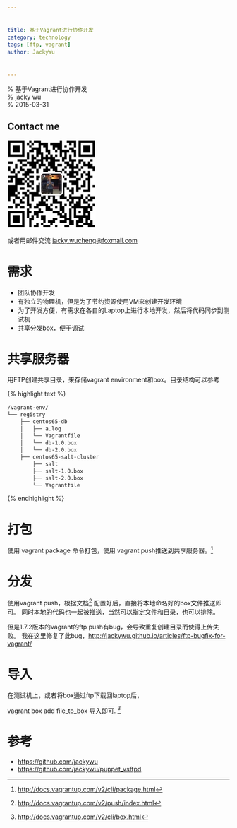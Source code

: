 ```yaml
---


title: 基于Vagrant进行协作开发
category: technology
tags: [ftp, vagrant]
author: JackyWu


---
```


% 基于Vagrant进行协作开发  
% jacky wu  
% 2015-03-31  

## Contact me

![](/assets/images/weixin-pic-jackywu.jpg)

或者用邮件交流 <a href="mailto:jacky.wucheng@foxmail.com">jacky.wucheng@foxmail.com</a>

# 需求

- 团队协作开发
- 有独立的物理机，但是为了节约资源使用VM来创建开发环境
- 为了开发方便，有需求在各自的Laptop上进行本地开发，然后将代码同步到测试机
- 共享分发box，便于调试

# 共享服务器

用FTP创建共享目录，来存储vagrant environment和box。目录结构可以参考

{% highlight text %}
    
    /vagrant-env/
    └── registry
        ├── centos65-db
        │   ├── a.log
        │   └── Vagrantfile
        │   └── db-1.0.box
        │   └── db-2.0.box
        ├── centos65-salt-cluster
            ├── salt
            ├── salt-1.0.box
            ├── salt-2.0.box
            └── Vagrantfile


{% endhighlight %}

# 打包

使用 vagrant package 命令打包，使用 vagrant push推送到共享服务器。[^1]

[^1]: <http://docs.vagrantup.com/v2/cli/package.html>

# 分发

使用vagrant push，根据文档[^2] 配置好后，直接将本地命名好的box文件推送即可。
同时本地的代码也一起被推送，当然可以指定文件和目录，也可以排除。

[^2]: <http://docs.vagrantup.com/v2/push/index.html>

但是1.7.2版本的vagrant的ftp push有bug，会导致重复创建目录而使得上传失败。
我在这里修复了此bug，<http://jackywu.github.io/articles/ftp-bugfix-for-vagrant/>


# 导入

在测试机上，或者将box通过ftp下载回laptop后，

vagrant box add file_to_box 导入即可. [^3]

[^3]: <http://docs.vagrantup.com/v2/cli/box.html>

# 参考

- https://github.com/jackywu
- https://github.com/jackywu/puppet_vsftpd



